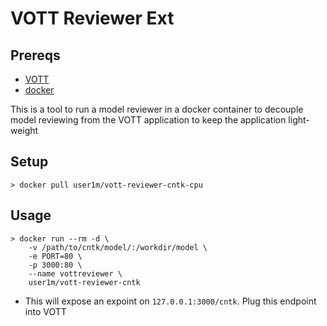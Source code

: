 # VOTT Reviewer Ext


## Prereqs

* [VOTT](https://github.com/Microsoft/VoTT)
* [docker](https://docs.docker.com/install/)

This is a tool to run a model reviewer in a docker container to decouple model reviewing from the VOTT application to keep the application light-weight


## Setup

```
> docker pull user1m/vott-reviewer-cntk-cpu
```


## Usage

```
> docker run --rm -d \
	-v /path/to/cntk/model/:/workdir/model \
	-e PORT=80 \
	-p 3000:80 \
	--name vottreviewer \
	user1m/vott-reviewer-cntk 
```

*  This will expose an expoint on `127.0.0.1:3000/cntk`. Plug this endpoint into VOTT